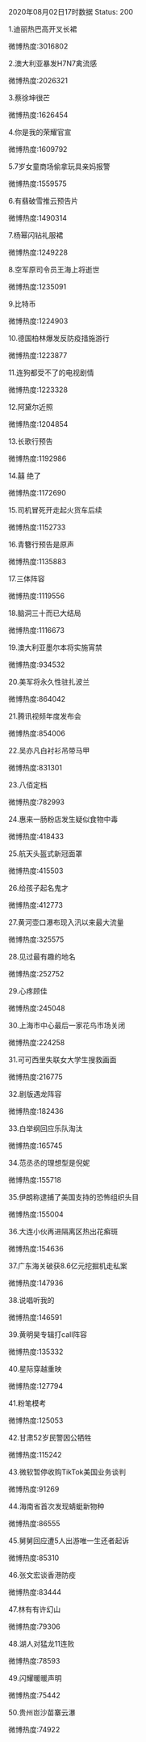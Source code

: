 2020年08月02日17时数据
Status: 200

1.迪丽热巴高开叉长裙

微博热度:3016802

2.澳大利亚暴发H7N7禽流感

微博热度:2026321

3.蔡徐坤很芒

微博热度:1626454

4.你是我的荣耀官宣

微博热度:1609792

5.7岁女童商场偷拿玩具亲妈报警

微博热度:1559575

6.有翡破雪推云预告片

微博热度:1490314

7.杨幂闪钻礼服裙

微博热度:1249228

8.空军原司令员王海上将逝世

微博热度:1235091

9.比特币

微博热度:1224903

10.德国柏林爆发反防疫措施游行

微博热度:1223877

11.连狗都受不了的电视剧情

微博热度:1223328

12.阿黛尔近照

微博热度:1204854

13.长歌行预告

微博热度:1192986

14.囍 绝了

微博热度:1172690

15.司机冒死开走起火货车后续

微博热度:1152733

16.青簪行预告是原声

微博热度:1135883

17.三体阵容

微博热度:1119556

18.脑洞三十而已大结局

微博热度:1116673

19.澳大利亚墨尔本将实施宵禁

微博热度:934532

20.美军将永久性驻扎波兰

微博热度:864042

21.腾讯视频年度发布会

微博热度:854006

22.吴亦凡白衬衫吊带马甲

微博热度:831301

23.八佰定档

微博热度:782993

24.惠来一肠粉店发生疑似食物中毒

微博热度:418433

25.航天头盔式新冠面罩

微博热度:415503

26.给孩子起名鬼才

微博热度:412773

27.黄河壶口瀑布现入汛以来最大流量

微博热度:325575

28.见过最有趣的地名

微博热度:252752

29.心疼顾佳

微博热度:245048

30.上海市中心最后一家花鸟市场关闭

微博热度:224258

31.可可西里失联女大学生搜救画面

微博热度:216775

32.剧版遇龙阵容

微博热度:182436

33.白举纲回应乐队淘汰

微博热度:165745

34.范丞丞的理想型是倪妮

微博热度:155718

35.伊朗称逮捕了美国支持的恐怖组织头目

微博热度:155004

36.大连小伙再进隔离区热出花癣斑

微博热度:154636

37.广东海关破获8.6亿元挖掘机走私案

微博热度:147936

38.说唱听我的

微博热度:146591

39.黄明昊专辑打call阵容

微博热度:135332

40.星际穿越重映

微博热度:127794

41.粉笔模考

微博热度:125053

42.甘肃52岁民警因公牺牲

微博热度:115242

43.微软暂停收购TikTok美国业务谈判

微博热度:91269

44.海南省首次发现蜻蜓新物种

微博热度:86555

45.舅舅回应遭5人出游唯一生还者起诉

微博热度:85310

46.张文宏谈香港防疫

微博热度:83444

47.林有有许幻山

微博热度:79306

48.湖人对猛龙11连败

微博热度:78593

49.闪耀暖暖声明

微博热度:75442

50.贵州岜沙苗寨云瀑

微博热度:74922

